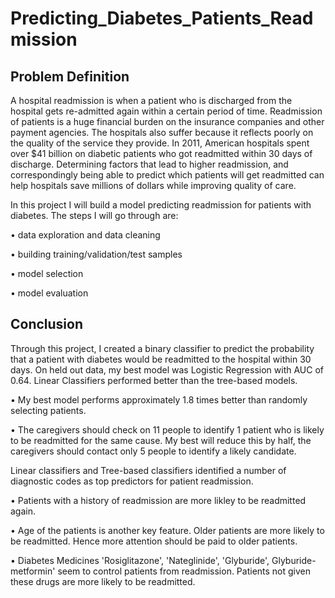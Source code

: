 # Predicting_Diabetes_Patients_Readmission

## Problem Definition
A hospital readmission is when a patient who is discharged from the hospital gets re-admitted again within a certain period of time. Readmission of patients is a huge financial burden on the insurance companies and other payment agencies. The hospitals also suffer because it reflects poorly on the quality of the service they provide.
In 2011, American hospitals spent over $41 billion on diabetic patients who got readmitted within 30 days of discharge. Determining factors that lead to higher readmission, and correspondingly being able to predict which patients will get readmitted can help hospitals save millions of dollars while improving quality of care.

In this project I will build a model predicting readmission for patients with diabetes. The steps I will go through are:

•	data exploration and data cleaning

•	building training/validation/test samples

•	model selection

•	model evaluation

## Conclusion
Through this project, I created a binary classifier to predict the probability that a patient with diabetes would be readmitted to the hospital within 30 days. On held out data, my best model was Logistic Regression with AUC of 0.64. Linear Classifiers performed better than the tree-based models.

•	My best model performs approximately 1.8 times better than randomly selecting patients.

•	The caregivers should check on 11 people to identify 1 patient who is likely to be readmitted for the same cause. My best will reduce this by half, the caregivers should contact only 5 people to identify a likely candidate.

Linear classifiers and Tree-based classifiers identified a number of diagnostic codes as top predictors for patient readmission.

•	Patients with a history of readmission are more likley to be readmitted again.

•	Age of the patients is another key feature. Older patients are more likely to be readmitted. Hence more attention should be paid to older patients.

•	Diabetes Medicines 'Rosiglitazone', 'Nateglinide', 'Glyburide', Glyburide-metformin' seem to control patients from readmission. Patients not given these drugs are more likely to be readmitted.
